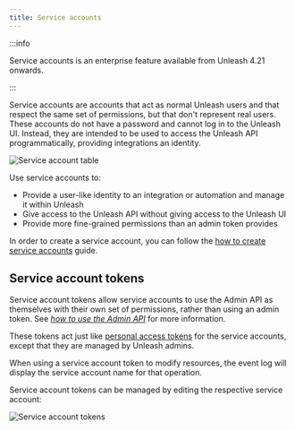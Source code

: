 ```yaml
---
title: Service accounts
---
```


:::info

Service accounts is an enterprise feature available from Unleash 4.21 onwards.

:::

Service accounts are accounts that act as normal Unleash users and that respect the same set of permissions, but that don't represent real users. These accounts do not have a password and cannot log in to the Unleash UI. Instead, they are intended to be used to access the Unleash API programmatically, providing integrations an identity.

![Service account table](/img/service-account-table.png)

Use service accounts to:

- Provide a user-like identity to an integration or automation and manage it within Unleash
- Give access to the Unleash API without giving access to the Unleash UI
- Provide more fine-grained permissions than an admin token provides

In order to create a service account, you can follow the [how to create service accounts](../how-to/how-to-create-service-accounts.mdx) guide.

## Service account tokens

Service account tokens allow service accounts to use the Admin API as themselves with their own set of permissions, rather than using an admin token. See [_how to use the Admin API_](../how-to/how-to-use-the-admin-api.md) for more information.

These tokens act just like [personal access tokens](./api-tokens-and-client-keys.mdx#personal-access-tokens) for the service accounts, except that they are managed by Unleash admins.

When using a service account token to modify resources, the event log will display the service account name for that operation.

Service account tokens can be managed by editing the respective service account: 

![Service account tokens](/img/service-account-tokens.png)
